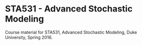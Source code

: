 # STA531 - Advanced Stochastic Modeling

Course material for STA531, Advanced Stochastic Modeling, Duke University, Spring 2016.

